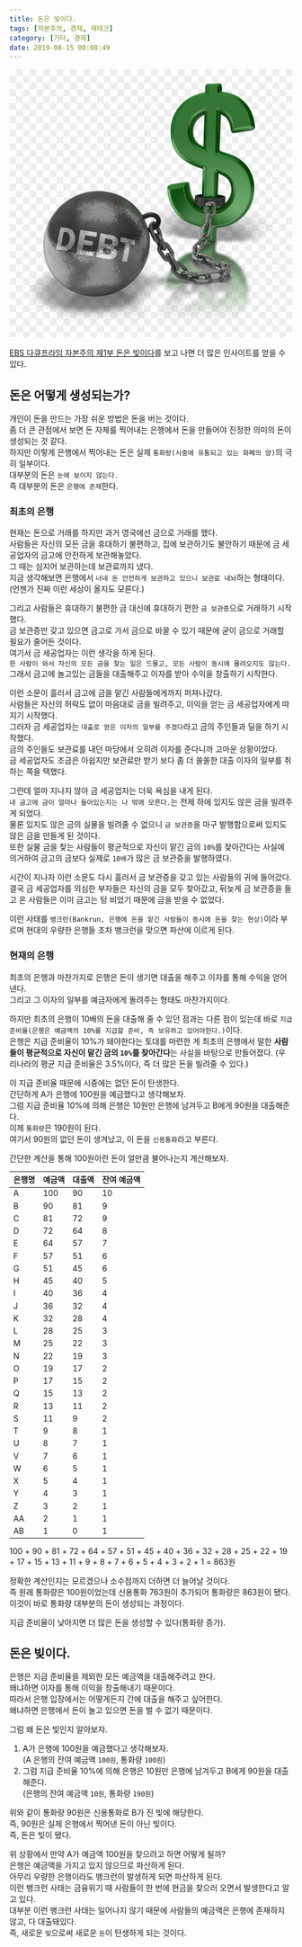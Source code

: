 ```yaml
---
title: 돈은 빚이다.
tags: [자본주의, 경제, 재테크]
category: [기타, 경제]
date: 2019-08-15 00:08:49
---
```

![돈은 빚이다.](/images/money-is-debt/thumb.png)

[EBS 다큐프라임 자본주의 제1부 돈은 빚이다](https://youtu.be/0LYMTsj_eqc)를 보고 나면 더 많은 인사이트를 얻을 수 있다.

## 돈은 어떻게 생성되는가?
개인이 돈을 만드는 가장 쉬운 방법은 돈을 버는 것이다.  
좀 더 큰 관점에서 보면 돈 자체를 찍어내는 은행에서 돈을 만들어야 진정한 의미의 돈이 생성되는 것 같다.  
하지만 이렇게 은행에서 찍어내는 돈은 실제 `통화량(시중에 유통되고 있는 화폐의 양)`의 극히 일부이다.  
대부분의 돈은 `눈에 보이지 않는다.`  
즉 대부분의 돈은 `은행에 존재`한다.

### 최초의 은행
현재는 돈으로 거래를 하지만 과거 영국에선 금으로 거래를 했다.  
사람들은 자신의 모든 금을 휴대하기 불편하고, 집에 보관하기도 불안하기 때문에 금 세공업자의 금고에 안전하게 보관해놓았다.  
그 때는 심지어 보관하는데 보관료까지 냈다.  
지금 생각해보면 은행에서 `너네 돈 안전하게 보관하고 있으니 보관료 내놔`하는 형태이다.  
(언젠가 진짜 이런 세상이 올지도 모른다.)

그리고 사람들은 휴대하기 불편한 금 대신에 휴대하기 편한 `금 보관증`으로 거래하기 시작했다.  
금 보관증만 갖고 있으면 금고로 가서 금으로 바꿀 수 있기 때문에 굳이 금으로 거래할 필요가 줄어든 것이다.  
여기서 금 세공업자는 이런 생각을 하게 된다.  
`한 사람이 와서 자신의 모든 금을 찾는 일은 드물고, 모든 사람이 동시에 몰려오지도 않는다.`  
그래서 금고에 놀고있는 금들을 대출해주고 이자를 받아 수익을 창출하기 시작한다.

이런 소문이 흘러서 금고에 금을 맡긴 사람들에게까지 퍼져나갔다.  
사람들은 자신의 허락도 없이 마음대로 금을 빌려주고, 이익을 얻는 금 세공업자에게 따지기 시작했다.  
그러자 금 세공업자는 `대출로 얻은 이자의 일부를 주겠다`라고 금의 주인들과 딜을 하기 시작했다.  
금의 주인들도 보관료를 내던 마당에서 오히려 이자를 준다니까 고마운 상황이었다.  
금 세공업자도 조금은 아쉽지만 보관료만 받기 보다 좀 더 쏠쏠한 대출 이자의 일부를 취하는 쪽을 택했다.

그런데 얼마 지나지 않아 금 세공업자는 더욱 욕심을 내게 된다.  
`내 금고에 금이 얼마나 들어있는지는 나 밖에 모른다.`는 전제 하에 있지도 않은 금을 빌려주게 되었다.  
물론 있지도 않은 금의 실물을 빌려줄 수 없으니 `금 보관증`을 마구 발행함으로써 있지도 않은 금을 만들게 된 것이다.  
또한 실물 금을 찾는 사람들이 평균적으로 자신이 맡긴 금의 `10%`를 찾아간다는 사실에 의거하여 금고의 금보다 실제로 `10배`가 많은 금 보관증을 발행하였다.

시간이 지나자 이런 소문도 다시 흘러서 금 보관증을 갖고 있는 사람들의 귀에 들어갔다.  
결국 금 세공업자를 의심한 부자들은 자신의 금을 모두 찾아갔고, 뒤늦게 금 보관증을 들고 온 사람들은 이미 금고는 텅 비었기 때문에 금을 받을 수 없었다.

이런 사태를 `뱅크런(Bankrun, 은행에 돈을 맡긴 사람들이 동시에 돈을 찾는 현상)`이라 부르며 현대의 우량한 은행들 조차 뱅크런을 맞으면 파산에 이르게 된다.

### 현재의 은행
최초의 은행과 마찬가지로 은행은 돈이 생기면 대출을 해주고 이자를 통해 수익을 얻어낸다.  
그리고 그 이자의 일부를 예금자에게 돌려주는 형태도 마찬가지이다.

하지만 최초의 은행이 10배의 돈을 대출해 줄 수 있던 점과는 다른 점이 있는데 바로 `지급 준비율(은행은 예금액의 10%를 지급할 준비, 즉 보유하고 있어야한다.)`이다.  
은행은 지급 준비율이 10%가 돼야한다는 토대를 마련한 게 최초의 은행에서 말한 **사람들이 평균적으로 자신이 맡긴 금의 `10%`를 찾아간다**는 사실을 바탕으로 만들어졌다. (우리나라의 평균 지급 준비율은 3.5%이다, 즉 더 많은 돈을 빌려줄 수 있다.)

이 지급 준비율 때문에 시중에는 없던 돈이 탄생한다.  
간단하게 A가 은행에 100원을 예금했다고 생각해보자.  
그럼 지급 준비율 10%에 의해 은행은 10원만 은행에 남겨두고 B에게 90원을 대출해준다.  
이제 `통화량`은 190원이 된다.  
여기서 90원의 없던 돈이 생겨났고, 이 돈을 `신용통화`라고 부른다.

간단한 계산을 통해 100원이란 돈이 얼만큼 불어나는지 계산해보자.

| 은행명 | 예금액 | 대출액 | 잔여 예금액 |
|--------|--------|--------|-------------|
| A      | 100    | 90     | 10          |
| B      | 90     | 81     | 9           |
| C      | 81     | 72     | 9           |
| D      | 72     | 64     | 8           |
| E      | 64     | 57     | 7           |
| F      | 57     | 51     | 6           |
| G      | 51     | 45     | 6           |
| H      | 45     | 40     | 5           |
| I      | 40     | 36     | 4           |
| J      | 36     | 32     | 4           |
| K      | 32     | 28     | 4           |
| L      | 28     | 25     | 3           |
| M      | 25     | 22     | 3           |
| N      | 22     | 19     | 3           |
| O      | 19     | 17     | 2           |
| P      | 17     | 15     | 2           |
| Q      | 15     | 13     | 2           |
| R      | 13     | 11     | 2           |
| S      | 11     | 9      | 2           |
| T      | 9      | 8      | 1           |
| U      | 8      | 7      | 1           |
| V      | 7      | 6      | 1           |
| W      | 6      | 5      | 1           |
| X      | 5      | 4      | 1           |
| Y      | 4      | 3      | 1           |
| Z      | 3      | 2      | 1           |
| AA     | 2      | 1      | 1           |
| AB     | 1      | 0      | 1           |

100 + 90 + 81 + 72 + 64 + 57 + 51 + 45 + 40 + 36 + 32 + 28 + 25 + 22 + 19 + 17 + 15 + 13 + 11 + 9 + 8 + 7 + 6 + 5 + 4 + 3 + 2 + 1 = 863원

정확한 계산인지는 모르겠으나 소수점까지 더하면 더 늘어날 것이다.  
즉 원래 통화량은 100원이었는데 신용통화 763원이 추가되어 통화량은 863원이 됐다.  
이것이 바로 통화량 대부분의 돈이 생성되는 과정이다.

지급 준비율이 낮아지면 더 많은 돈을 생성할 수 있다(통화량 증가).

## 돈은 빚이다.
은행은 지급 준비율을 제외한 모든 예금액을 대출해주려고 한다.  
왜냐하면 이자를 통해 이익을 창출해내기 때문이다.  
따라서 은행 입장에서는 어떻게든지 간에 대출을 해주고 싶어한다.  
왜냐하면 은행에서 돈이 놀고 있으면 돈을 벌 수 없기 때문이다.

그럼 왜 돈은 빚인지 알아보자.

1. A가 은행에 100원을 예금했다고 생각해보자.  
(A 은행의 잔여 예금액 `100원`, 통화량 `100원`)
2. 그럼 지급 준비율 10%에 의해 은행은 10원만 은행에 남겨두고 B에게 90원을 대출해준다.  
(은행의 잔여 예금액 `10원`, 통화량 `190원`)

위와 같이 통화량 90원은 신용통화로 B가 진 빚에 해당한다.  
즉, 90원은 실제 은행에서 찍어낸 돈이 아닌 빚이다.  
즉, 돈은 빚이 됐다.

위 상황에서 만약 A가 예금액 100원을 찾으려고 하면 어떻게 될까?  
은행은 예금액을 가지고 있지 않으므로 파산하게 된다.  
아무리 우량한 은행이라도 뱅크런이 발생하게 되면 파산하게 된다.  
이런 뱅크런 사태는 금융위기 때 사람들이 한 번에 현금을 찾으러 오면서 발생한다고 알고 있다.  
대부분 이런 뱅크런 사태는 일어나지 않기 때문에 사람들의 예금액은 은행에 존재하지 않고, 다 대출돼있다.  
즉, 새로운 `빚`으로써 새로운 `돈`이 탄생하게 되는 것이다.